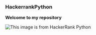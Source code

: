 ### HackerrankPython

__Welcome to my repository__

![This image is from HackerRank Python](/../main/python.jpeg)
